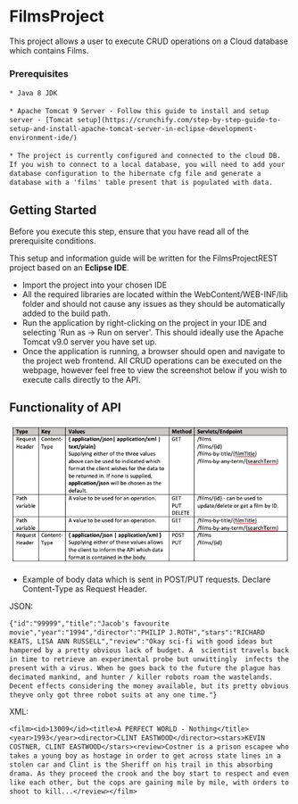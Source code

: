 # FilmsProject

This project allows a user to execute CRUD operations on a Cloud database which contains Films.


### Prerequisites

```
* Java 8 JDK

* Apache Tomcat 9 Server - Follow this guide to install and setup server - [Tomcat setup](https://crunchify.com/step-by-step-guide-to-setup-and-install-apache-tomcat-server-in-eclipse-development-environment-ide/)

* The project is currently configured and connected to the cloud DB. If you wish to connect to a local database, you will need to add your database configuration to the hibernate cfg file and generate a database with a 'films' table present that is populated with data.
```

## Getting Started

Before you execute this step, ensure that you have read all of the prerequisite conditions.

This setup and information guide will be written for the FilmsProjectREST project based on an **Eclipse IDE**.


* Import the project into your chosen IDE
* All the required libraries are located within the WebContent/WEB-INF/lib folder and should not cause any issues as they should be automatically added to the build path.
* Run the application by right-clicking on the project in your IDE and selecting 'Run as -> Run on server'. This should ideally use the Apache Tomcat v9.0 server you have set up. 
* Once the application is running, a browser should open and navigate to the project web frontend. All CRUD operations can be executed on the webpage, however feel free to view the screenshot below if you wish to execute calls directly to the API.

## Functionality of API

![REST API Implementation](WebContent/WEB-INF/resources/images/REST-API-Implementation.png)

* Example of body data which is sent in POST/PUT requests. Declare Content-Type as Request Header.

JSON:

```
{"id":"99999","title":"Jacob's favourite movie","year":"1994","director":"PHILIP J.ROTH","stars":"RICHARD KEATS, LISA ANN RUSSELL","review":"Okay sci-fi with good ideas but hampered by a pretty obvious lack of budget. A  scientist travels back in time to retrieve an experimental probe but unwittingly  infects the present with a virus. When he goes back to the future the plague has decimated mankind, and hunter / killer robots roam the wastelands.  Decent effects considering the money available, but its pretty obvious theyve only got three robot suits at any one time."}
```

XML: 

```
<film><id>13009</id><title>A PERFECT WORLD - Nothing</title><year>1993</year><director>CLINT EASTWOOD</director><stars>KEVIN COSTNER, CLINT EASTWOOD</stars><review>Costner is a prison escapee who takes a young boy as hostage in order to get across state lines in a stolen car and Clint is the Sheriff on his trail in this absorbing drama. As they proceed the crook and the boy start to respect and even like each other, but the cops are gaining mile by mile, with orders to shoot to kill...</review></film>
```